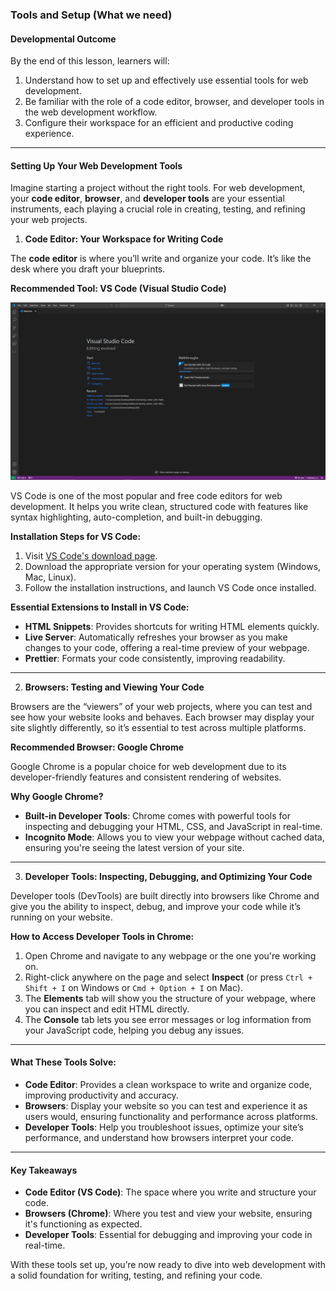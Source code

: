 ### **Tools and Setup (What we need)**

#### **Developmental Outcome**
By the end of this lesson, learners will:
1. Understand how to set up and effectively use essential tools for web development.
2. Be familiar with the role of a code editor, browser, and developer tools in the web development workflow.
3. Configure their workspace for an efficient and productive coding experience.

---

#### **Setting Up Your Web Development Tools**

Imagine starting a project without the right tools. For web development, your **code editor**, **browser**, and **developer tools** are your essential instruments, each playing a crucial role in creating, testing, and refining your web projects.

1. **Code Editor: Your Workspace for Writing Code**

The **code editor** is where you’ll write and organize your code. It’s like the desk where you draft your blueprints.

**Recommended Tool: VS Code (Visual Studio Code)**

<img src="./Assets/VSCode.png" alt="VS Code" width="800px">

VS Code is one of the most popular and free code editors for web development. It helps you write clean, structured code with features like syntax highlighting, auto-completion, and built-in debugging.

**Installation Steps for VS Code:**
1. Visit [VS Code's download page](https://code.visualstudio.com/).
2. Download the appropriate version for your operating system (Windows, Mac, Linux).
3. Follow the installation instructions, and launch VS Code once installed.

**Essential Extensions to Install in VS Code:**
- **HTML Snippets**: Provides shortcuts for writing HTML elements quickly.
- **Live Server**: Automatically refreshes your browser as you make changes to your code, offering a real-time preview of your webpage.
- **Prettier**: Formats your code consistently, improving readability.

---

2. **Browsers: Testing and Viewing Your Code**

Browsers are the “viewers” of your web projects, where you can test and see how your website looks and behaves. Each browser may display your site slightly differently, so it’s essential to test across multiple platforms.

**Recommended Browser: Google Chrome**

Google Chrome is a popular choice for web development due to its developer-friendly features and consistent rendering of websites.

**Why Google Chrome?**
- **Built-in Developer Tools**: Chrome comes with powerful tools for inspecting and debugging your HTML, CSS, and JavaScript in real-time.
- **Incognito Mode**: Allows you to view your webpage without cached data, ensuring you're seeing the latest version of your site.

---

3. **Developer Tools: Inspecting, Debugging, and Optimizing Your Code**

Developer tools (DevTools) are built directly into browsers like Chrome and give you the ability to inspect, debug, and improve your code while it’s running on your website.

**How to Access Developer Tools in Chrome:**
1. Open Chrome and navigate to any webpage or the one you're working on.
2. Right-click anywhere on the page and select **Inspect** (or press `Ctrl + Shift + I` on Windows or `Cmd + Option + I` on Mac).
3. The **Elements** tab will show you the structure of your webpage, where you can inspect and edit HTML directly.
4. The **Console** tab lets you see error messages or log information from your JavaScript code, helping you debug any issues.

---

#### **What These Tools Solve:**

- **Code Editor**: Provides a clean workspace to write and organize code, improving productivity and accuracy.
- **Browsers**: Display your website so you can test and experience it as users would, ensuring functionality and performance across platforms.
- **Developer Tools**: Help you troubleshoot issues, optimize your site’s performance, and understand how browsers interpret your code.

---

#### **Key Takeaways**
- **Code Editor (VS Code)**: The space where you write and structure your code.
- **Browsers (Chrome)**: Where you test and view your website, ensuring it's functioning as expected.
- **Developer Tools**: Essential for debugging and improving your code in real-time.

With these tools set up, you’re now ready to dive into web development with a solid foundation for writing, testing, and refining your code.